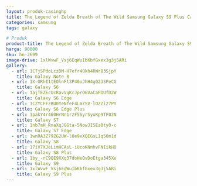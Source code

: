```yaml
---
layout: produk-casinghp
title: The Legend of Zelda Breath of The Wild Samsung Galaxy S9 Plus Case
categories: samsung
tags: galaxy

# Produk
product-title: The Legend of Zelda Breath of The Wild Samsung Galaxy S9 Plus Case
harga: 90000
sku: hn-2699
image-drive: 1xlWvwF_Vsj6EqWuIbKbfGxex3g3j5ARi
gallery:
  - url: 1C7jSPdoLczDM-H7efr4Okh4RWr83SjpY
    title: Galaxy Note 8
  - url: 1X-ORhI1tEOlnFt3P40oJhH4gQ23SPeCG
    title: Galaxy S6
  - url: 1ajTEZEcUcRavVqKrJprO6VaCaPOUfD2W
    title: Galaxy S6 Edge
  - url: 1CZYCFFzRU0YeNfeF4LmrSV-lOZZi27PY
    title: Galaxy S6 Edge Plus
  - url: 1pakY4r460HrNn1rzF5SyrSyxKp9TF03N
    title: Galaxy S7
  - url: 1nb7mH_RnaXqJGGta-5NowJISEz0ty0-c
    title: Galaxy S7 Edge
  - url: 1wnRA3Z79ZG2UW-lOe9xXQEGsLIq50m1d
    title: Galaxy S8
  - url: 17iV7XJeLimHCAsL-iUcoKNnhvFNIikH0
    title: Galaxy S8 Plus
  - url: 1by_-rC9QE9XXq37doHeQvDoEtga345Xe
    title: Galaxy S9
  - url: 1xlWvwF_Vsj6EqWuIbKbfGxex3g3j5ARi
    title: Galaxy S9 Plus
---
```

